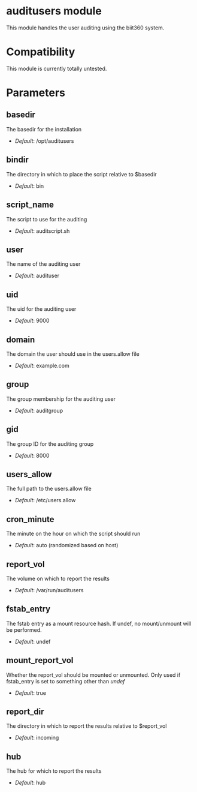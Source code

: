# auditusers module #

This module handles the user auditing using the biit360 system.

# Compatibility #

This module is currently totally untested.

# Parameters #

basedir
-------
The basedir for the installation

- *Default*: /opt/auditusers

bindir
-------
The directory in which to place the script relative to $basedir

- *Default*: bin

script\_name
-----------
The script to use for the auditing

- *Default*: auditscript.sh

user
----
The name of the auditing user

- *Default*: audituser

uid
---
The uid for the auditing user

- *Default*: 9000

domain
------
The domain the user should use in the users.allow file

- *Default*: example.com

group
-----
The group membership for the auditing user

- *Default*: auditgroup

gid
---
The group ID for the auditing group

- *Default*: 8000

users\_allow
-----------
The full path to the users.allow file

- *Default*: /etc/users.allow

cron\_minute
-----------
The minute on the hour on which the script should run

- *Default*: auto (randomized based on host)

report\_vol
-----------
The volume on which to report the results

- *Default*: /var/run/auditusers

fstab\_entry
------------
The fstab entry as a mount resource hash. If undef, no mount/unmount will
be performed.

- *Default*: undef

mount_report_vol
----------------
Whether the report_vol should be mounted or unmounted. Only used if
fstab_entry is set to something other than *undef*

- *Default*: true

report\_dir
-----------

The directory in which to report the results relative to $report_vol

- *Default*: incoming

hub
---
The hub for which to report the results

- *Default*: hub
